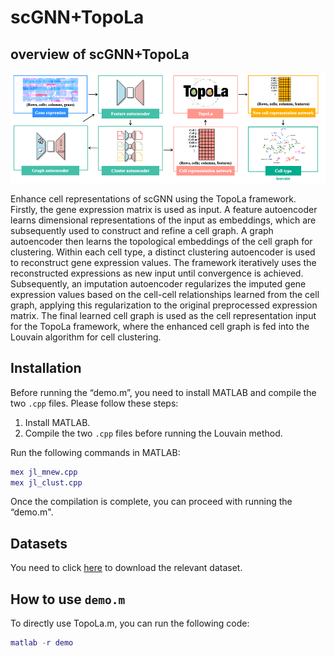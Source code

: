 # scGNN+TopoLa 
## overview of scGNN+TopoLa 

<p align="center">
<img src="https://github.com/kaizheng-academic/TopoLa/blob/main/src/scGNN_TopoLa.png" width="1000" />
</p>
Enhance cell representations of scGNN using the TopoLa framework. Firstly, the gene expression matrix is used as input. A feature autoencoder learns dimensional representations of the input as embeddings, which are subsequently used to construct and refine a cell graph. A graph autoencoder then learns the topological embeddings of the cell graph for clustering. Within each cell type, a distinct clustering autoencoder is used to reconstruct gene expression values. The framework iteratively uses the reconstructed expressions as new input until convergence is achieved. Subsequently, an imputation autoencoder regularizes the imputed gene expression values based on the cell-cell relationships learned from the cell graph, applying this regularization to the original preprocessed expression matrix. The final learned cell graph is used as the cell representation input for the TopoLa framework, where the enhanced cell graph is fed into the Louvain algorithm for cell clustering.

Installation
------------

Before running the “demo.m”, you need to install MATLAB and compile the two `.cpp` files. Please follow these steps:

1. Install MATLAB.
2. Compile the two `.cpp` files before running the Louvain method.

Run the following commands in MATLAB:

```matlab
mex jl_mnew.cpp
mex jl_clust.cpp
```

Once the compilation is complete, you can proceed with running the  “demo.m".


## Datasets 

You need to click [here](https://github.com/kaizheng-academic/TopoLa/tree/main/Clustering_of_scRNA-seq_data/scGNN%2BTopoLa/data)  to download the relevant dataset.


How to use `demo.m`
-------------------
To directly use TopoLa.m, you can run the following code:
```matlab
matlab -r demo
```
